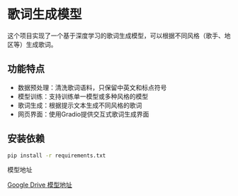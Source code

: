 # 歌词生成模型

这个项目实现了一个基于深度学习的歌词生成模型，可以根据不同风格（歌手、地区等）生成歌词。

## 功能特点

- 数据预处理：清洗歌词语料，只保留中英文和标点符号
- 模型训练：支持训练单一模型或多种风格的模型
- 歌词生成：根据提示文本生成不同风格的歌词
- 网页界面：使用Gradio提供交互式歌词生成界面

## 安装依赖

```bash
pip install -r requirements.txt
```

模型地址

[Google Drive 模型地址](https://drive.google.com/file/d/1NtZoXFdZeNUSX8BGn7NK9gV7qOyERboz/view?usp=drive_link)